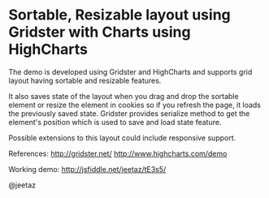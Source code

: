Sortable, Resizable layout using Gridster with Charts using HighCharts
=========

The demo is developed using Gridster and HighCharts and supports grid layout having sortable and resizable features.

It also saves state of the layout when you drag and drop the sortable element or resize the element in cookies so if you refresh the page, it loads the previously saved state. Gridster provides serialize method to get the element's position which is used to save and load state feature.

Possible extensions to this layout could include responsive support.

References: 
http://gridster.net/ 
http://www.highcharts.com/demo

Working demo: http://jsfiddle.net/jeetaz/tE3s5/

@jeetaz
